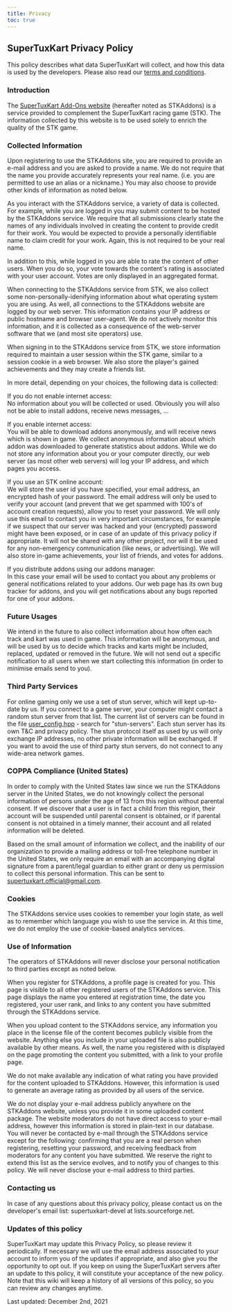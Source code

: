 ```yaml
---
title: Privacy
toc: true
---
```

## SuperTuxKart Privacy Policy

This policy describes what data SuperTuxKart will collect, and how this data is used by the developers. Please also read our [terms and conditions](Terms).

### Introduction

The [SuperTuxKart Add-Ons website](https://online.supertuxkart.net) (hereafter noted as STKAddons) is a service provided to complement the SuperTuxKart racing game (STK). The information collected by this website is to be used solely to enrich the quality of the STK game.

### Collected Information

Upon registering to use the STKAddons site, you are required to provide an e-mail address and you are asked to provide a name. We do not require that the name you provide accurately represents your real name. (i.e. you are permitted to use an alias or a nickname.) You may also choose to provide other kinds of information as noted below.

As you interact with the STKAddons service, a variety of data is collected. For example, while you are logged in you may submit content to be hosted by the STKAddons service. We require that all submissions clearly state the names of any individuals involved in creating the content to provide credit for their work. You would be expected to provide a personally identifiable name to claim credit for your work. Again, this is not required to be your real name.

In addition to this, while logged in you are able to rate the content of other users. When you do so, your vote towards the content's rating is associated with your user account. Votes are only displayed in an aggregated format.

When connecting to the STKAddons service from STK, we also collect some non-personally-idenifying information about what operating system you are using. As well, all connections to the STKAddons website are logged by our web server. This information contains your IP address or public hostname and browser user-agent. We do not actively monitor this information, and it is collected as a consequence of the web-server software that we (and most site operators) use.

When signing in to the STKAddons service from STK, we store information required to maintain a user session within the STK game, similar to a session cookie in a web browser. We also store the player's gained achievements and they may create a friends list.

In more detail, depending on your choices, the following data is collected:

If you do not enable internet access:\
No information about you will be collected or used. Obviously you will also not be able to install addons, receive news messages, ...

If you enable internet access:\
You will be able to download addons anonymously, and will receive news which is shown in game. We collect anonymous information about which addon was downloaded to generate statistics about addons. While we do not store any information about you or your computer directly, our web server (as most other web servers) will log your IP address, and which pages you access.

If you use an STK online account:\
We will store the user id you have specified, your email address, an encrypted hash of your password. The email address will only be used to verify your account (and prevent that we get spammed with 100's of account creation requests), allow you to reset your password. We will only use this email to contact you in very important circumstances, for example if we suspect that our server was hacked and your (encrypted) password might have been exposed, or in case of an update of this privacy policy if appropriate. It will not be shared with any other project, nor will it be used for any non-emergency communication (like news, or advertising). We will also store in-game achievements, your list of friends, and votes for addons.

If you distribute addons using our addons manager:\
In this case your email will be used to contact you about any problems or general notifications related to your addons. Our web page has its own bug tracker for addons, and you will get notifications about any bugs reported for one of your addons.

### Future Usages

We intend in the future to also collect information about how often each track and kart was used in game. This information will be anonymous, and will be used by us to decide which tracks and karts might be included, replaced, updated or removed in the future. We will not send out a specific notification to all users when we start collecting this information (in order to minimise emails send to you).

### Third Party Services

For online gaming only we use a set of stun server, which will kept up-to-date by us. If you connect to a game server, your computer might contact a random stun server from that list. The current list of servers can be found in the file [user_config.hpp](https://github.com/supertuxkart/stk-code/blob/master/src/config/user_config.hpp) - search for "stun-servers". Each stun server has its own T&C and privacy policy. The stun protocol itself as used by us will only exchange IP addresses, no other private information will be exchanged. If you want to avoid the use of third party stun servers, do not connect to any wide-area network games.

### COPPA Compliance (United States)

In order to comply with the United States law since we run the STKAddons server in the United States, we do not knowingly collect the personal information of persons under the age of 13 from this region without parental consent. If we discover that a user is in fact a child from this region, their account will be suspended until parental consent is obtained, or if parental consent is not obtained in a timely manner, their account and all related information will be deleted.

Based on the small amount of information we collect, and the inability of our organization to provide a mailing address or toll-free telephone number in the United States, we only require an email with an accompanying digital signature from a parent/legal guardian to either grant or deny us permission to collect this personal information. This can be sent to supertuxkart.official@gmail.com.

### Cookies

The STKAddons service uses cookies to remember your login state, as well as to remember which language you wish to use the service in. At this time, we do not employ the use of cookie-based analytics services.

### Use of Information

The operators of STKAddons will never disclose your personal notification to third parties except as noted below.

When you register for STKAddons, a profile page is created for you. This page is visible to all other registered users of the STKAddons service. This page displays the name you entered at registration time, the date you registered, your user rank, and links to any content you have submitted through the STKAddons service.

When you upload content to the STKAddons service, any information you place in the license file of the content becomes publicly visible from the website. Anything else you include in your uploaded file is also publicly available by other means. As well, the name you registered with is displayed on the page promoting the content you submitted, with a link to your profile page.

We do not make available any indication of what rating you have provided for the content uploaded to STKAddons. However, this information is used to generate an average rating as provided by all users of the service.

We do not display your e-mail address publicly anywhere on the STKAddons website, unless you provide it in some uploaded content package. The website moderators do not have direct access to your e-mail address, however this information is stored in plain-text in our database. You will never be contacted by e-mail through the STKAddons service except for the following: confirming that you are a real person when registering, resetting your password, and receiving feedback from moderators for any content you have submitted. We reserve the right to extend this list as the service evolves, and to notify you of changes to this policy. We will never disclose your e-mail address to third parties.

### Contacting us

In case of any questions about this privacy policy, please contact us on the developer's email list: supertuxkart-devel at lists.sourceforge.net.

### Updates of this policy

SuperTuxKart may update this Privacy Policy, so please review it periodically. If necessary we will use the email address associated to your account to inform you of the updates if appropriate, and also give you the opportunity to opt out. If you keep on using the SuperTuxKart servers after an update to this policy, it will constitute your acceptance of the new policy. Note that this wiki will keep a history of all versions of this policy, so you can review any changes anytime.

Last updated: December 2nd, 2021

